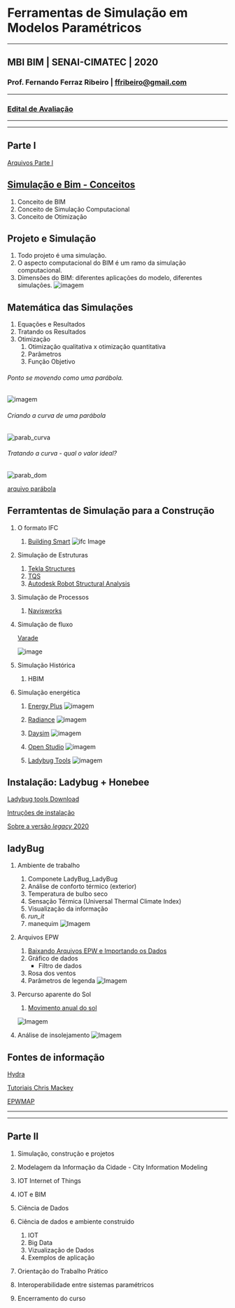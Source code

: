 # Ferramentas de Simulação em Modelos Paramétricos

_______

## MBI BIM | SENAI-CIMATEC | 2020

### Prof. Fernando Ferraz Ribeiro | ffribeiro@gmail.com

_______

### [Edital de Avaliação](./edital/readme.md)

_______
_______

## Parte I

[Arquivos Parte I](.\Arquivos\Arquivos_Parte_I.zip)

## [Simulação e Bim - Conceitos](./Conceitos/readme.md)

1. Conceito de BIM
1. Conceito de Simulação Computacional
1. Conceito de Otimização

## Projeto e Simulação

1. Todo projeto é uma simulação.
1. O aspecto computacional do BIM é um ramo da simulação computacional.
1. Dimensões do BIM: diferentes aplicações do modelo, diferentes simulações.
![imagem](https://s3-eu-west-1.amazonaws.com/drawbotics-blog/2018/10/BIM3.jpg)

## Matemática das Simulações

1. Equações e Resultados
1. Tratando os Resultados
1. Otimização
    1. Otimização qualitativa x otimização quantitativa
    1. Parâmetros
    1. Função Objetivo

###### Ponto se movendo como uma parábola.
![imagem](./imagens/Modelo_computacional_parabola_ponto.png)

###### Criando a curva de uma parábola
![parab_curva](imagens/Modelo_computacional_parabola_curva.png)

###### Tratando a curva - qual o valor ideal? 

![parab_dom](imagens/Modelo_computacional_dominio.png)

[arquivo parábola](./Arquivos/Arquivos_Parte_I/Funcao_objetivo_v2.gh)

## Ferramtentas de Simulação para a Construção

1. O formato IFC

    1. [Building Smart](https://www.buildingsmart.org/)
    ![ifc Image](https://standards.buildingsmart.org/IFC/DEV/IFC4_2/FINAL/HTML/img/IFC4_layered_architecture.png)

1. Simulação de Estruturas

    1. [Tekla Structures](https://www.tekla.com/br/produtos/tekla-structures)
    1. [TQS](http://www.tqs.com.br/)
    1. [Autodesk Robot Structural Analysis](https://www.autodesk.com/products/robot-structural-analysis/overview)

1. Simulação de Processos

    1. [Navisworks](https://www.autodesk.com.br/products/navisworks/overview)

1. Simulação de fluxo

    [Varade](http://www.vadere.org)

    ![image](http://www.vadere.org/wp-content/uploads/2016/12/Bottleneck01-768x416.png)

1. Simulação Histórica
    1. HBIM

1. Simulação energética
    1. [Energy Plus](https://energyplus.net/)
    ![imagem](https://energyplus.net/sites/all/modules/custom/nrel_custom/images/quickstart_3.png)

    1. [Radiance](https://www.radiance-online.org/)
    ![imagem](https://www.radiance-online.org/copy_of_NYT_sunrise.jpg)

    1. [Daysim](http://daysim.ning.com/)
    ![imagem](http://web.mit.edu/SustainableDesignLab/projects/Daysim/DAYSIM_Flowchart_radfiles2daysim.jpg)

    1. [Open Studio](https://www.openstudio.net/)
    ![imagem](http://nrel.github.io/OpenStudio-user-documentation/img/os_interface/overview.png)

    1. [Ladybug Tools](https://www.ladybug.tools)
    ![imagem](http://api.ning.com/files/n6JmThHrscbO0NxgLueUYrQPy4fLA8xdzP2COHyD1QEQ3DwfUxXlyjBtQMAxuSYvCXRAw0TfZ25DeARWbsMBKw0*wFlKWzeT/Untitledpresentation.png?width=1200)

## Instalação: Ladybug + Honebee


[Ladybug tools Download](https://www.food4rhino.com/app/ladybug-tools)


[Intruções de instalação](https://github.com/mostaphaRoudsari/ladybug/wiki/Installation-Instructions)

[Sobre a versão *legacy* 2020](https://discourse.ladybug.tools/t/legacy-ladybug-0-0-69-honeybee-0-0-66-and-honeybee-0-0-06-release/10280)



## ladyBug

1. Ambiente de trabalho
    1. Componete LadyBug_LadyBug
    1. Análise de conforto térmico (exterior)
    1. Temperatura de bulbo seco
    1. Sensação Térmica (Universal Thermal Climate Index)
    1. Visualização da informação
    1. *run_it*
    1. manequim
        ![Imagem](.\imagens\LadyBug_00.png)

1. Arquivos EPW
    1. [Baixando Arquivos EPW e Importando os Dados](./epw_arq/ladybug_epw.md)
    2. Gráfico de dados
        * Filtro de dados
    3. Rosa dos ventos
    4. Parâmetros de legenda
        ![Imagem](.\imagens\LadyBug_01.png)

2. Percurso aparente do Sol

    1. [Movimento anual do sol](http://www.if.ufrgs.br/fis02001/aulas/aula_movsol.htm)

    ![Imagem](.\imagens\LadyBug_02.png)

3. Análise de insolejamento
     ![Imagem](.\imagens\LadyBug_03.png)

## Fontes de informação

[Hydra](https://hydrashare.github.io/hydra/)

[Tutoriais Chris Mackey](https://www.youtube.com/playlist?list=PLruLh1AdY-Sho45_D4BV1HKcIz7oVmZ8v)

[EPWMAP](https://www.ladybug.tools/epwmap/)

_______
_______

## Parte II

1. Simulação, construção e projetos

1. Modelagem da Informação da Cidade - City Information Modeling

1. IOT Internet of Things

1. IOT e BIM

1. Ciência de Dados

1. Ciência de dados e ambiente construido

    1. IOT
    1. Big Data
    1. Vizualização de Dados
    1. Exemplos de aplicação

1. Orientação do Trabalho Prático

1. Interoperabilidade entre sistemas paramétricos

1. Encerramento do curso
